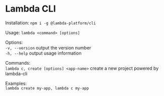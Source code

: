 # Lambda CLI

Installation: `npm i -g @lambda-platform/cli`

Usage: `lambda <command> [options]`

Options:<br/>
  `-v, --version`                 output the version number<br/>
  `-h, --help`                    output usage information

Commands:<br/>
  `lambda c, create [options] <app-name>`   create a new project powered by lambda-cli

Examples:<br/>
  `lambda create my-app, lambda c my-app`


